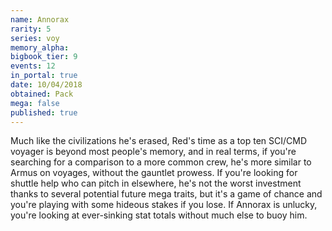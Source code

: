 ```yaml
---
name: Annorax
rarity: 5
series: voy
memory_alpha:
bigbook_tier: 9
events: 12
in_portal: true
date: 10/04/2018
obtained: Pack
mega: false
published: true
---
```


Much like the civilizations he's erased, Red's time as a top ten SCI/CMD voyager is beyond most people's memory, and in real terms, if you're searching for a comparison to a more common crew, he's more similar to Armus on voyages, without the gauntlet prowess. If you're looking for shuttle help who can pitch in elsewhere, he's not the worst investment thanks to several potential future mega traits, but it's a game of chance and you're playing with some hideous stakes if you lose. If Annorax is unlucky, you're looking at ever-sinking stat totals without much else to buoy him.
